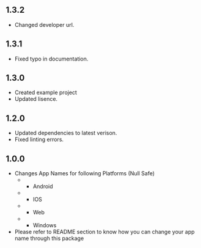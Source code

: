 ## 1.3.2

* Changed developer url.

## 1.3.1

* Fixed typo in documentation.

## 1.3.0

* Created example project
* Updated lisence.

## 1.2.0

* Updated dependencies to latest verison.
* Fixed linting errors.

## 1.0.0

* Changes App Names for following Platforms (Null Safe)
  * - Android
  * - IOS
  * - Web
  * - Windows
* Please refer to README section to know how you can change your app name through this package
